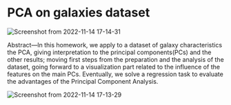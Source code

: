 # PCA on galaxies dataset
![Screenshot from 2022-11-14 17-14-31](https://user-images.githubusercontent.com/58294122/201710130-0a688a37-0791-40c6-b9ab-157a9b69748c.png)

Abstract—In this homework, we apply to a dataset of galaxy
characteristics the PCA, giving interpretation to the principal
components(PCs) and the other results; moving first steps from
the preparation and the analysis of the dataset, going forward
to a visualization part related to the influence of the features on
the main PCs. Eventually, we solve a regression task to evaluate
the advantages of the Principal Component Analysis.



![Screenshot from 2022-11-14 17-13-29](https://user-images.githubusercontent.com/58294122/201710189-196111f0-3612-4484-b5d1-7ad47cceaf70.png)

